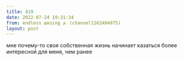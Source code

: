 ```yaml
---
title: 419
date: 2022-07-24 19:31:34
from: endless шизing ⍼ (channel1162404975)
layout: post
---
```


мне почему-то своя собственная жизнь начинает казаться более интересной для меня, чем ранее

